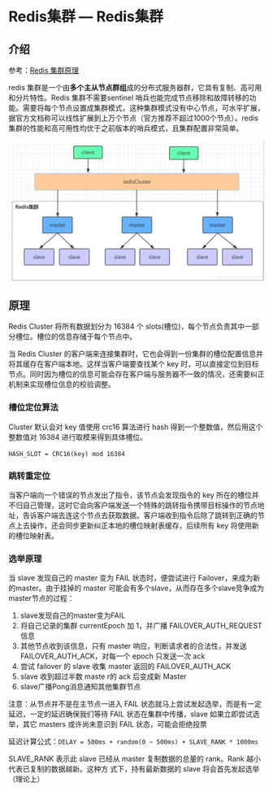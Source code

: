 # Redis集群 — Redis集群

## 介绍

参考：[Redis 集群原理](https://blog.csdn.net/xueguchen/article/details/109847085)

redis 集群是一个由**多个主从节点群组**成的分布式服务器群，它具有复制、高可用和分片特性。Redis 集群不需要sentinel 哨兵也能完成节点移除和故障转移的功能。需要将每个节点设置成集群模式，这种集群模式没有中心节点，可水平扩展，据官方文档称可以线性扩展到上万个节点（官方推荐不超过1000个节点）。redis集群的性能和高可用性均优于之前版本的哨兵模式，且集群配置非常简单。

![img](https://raw.githubusercontent.com/zouquchen/Images/main/imgs/Redis-cluster1.png)

## 原理

Redis Cluster 将所有数据划分为 16384 个 slots(槽位)，每个节点负责其中一部分槽位。槽位的信息存储于每个节点中。

当 Redis Cluster 的客户端来连接集群时，它也会得到一份集群的槽位配置信息并将其缓存在客户端本地。这样当客户端要查找某个 key 时，可以直接定位到目标节点。同时因为槽位的信息可能会存在客户端与服务器不一致的情况，还需要纠正机制来实现槽位信息的校验调整。

### 槽位定位算法

Cluster 默认会对 key 值使用 crc16 算法进行 hash 得到一个整数值，然后用这个整数值对 16384 进行取模来得到具体槽位。

`HASH_SLOT = CRC16(key) mod 16384`

### 跳转重定位

当客户端向一个错误的节点发出了指令，该节点会发现指令的 key 所在的槽位并不归自己管理，这时它会向客户端发送一个特殊的跳转指令携带目标操作的节点地址，告诉客户端去连这个节点去获取数据。客户端收到指令后除了跳转到正确的节点上去操作，还会同步更新纠正本地的槽位映射表缓存，后续所有 key 将使用新的槽位映射表。

### 选举原理

当 slave 发现自己的 master 变为 FAIL 状态时，便尝试进行 Failover，来成为新的master。由于挂掉的 master 可能会有多个slave，从而存在多个slave竞争成为master节点的过程：

1. slave发现自己的master变为FAIL
2. 将自己记录的集群 currentEpoch 加 1，并广播 FAILOVER_AUTH_REQUEST 信息
3. 其他节点收到该信息，只有 master 响应，判断请求者的合法性，并发送 FAILOVER_AUTH_ACK，对每一个 epoch 只发送一次 ack
4. 尝试 failover 的 slave 收集 master 返回的 FAILOVER_AUTH_ACK
5. slave 收到超过半数 maste r的 ack 后变成新 Master
6. slave广播Pong消息通知其他集群节点

注意：从节点并不是在主节点一进入 FAIL 状态就马上尝试发起选举，而是有一定延迟，一定的延迟确保我们等待 FAIL 状态在集群中传播，slave 如果立即尝试选举，其它 masters 或许尚未意识到 FAIL 状态，可能会拒绝投票

延迟计算公式：`DELAY = 500ms + random(0 ~ 500ms) + SLAVE_RANK * 1000ms`

SLAVE_RANK 表示此 slave 已经从 master 复制数据的总量的 rank。Rank 越小代表已复制的数据越新。这种方 式下，持有最新数据的 slave 将会首先发起选举（理论上）
